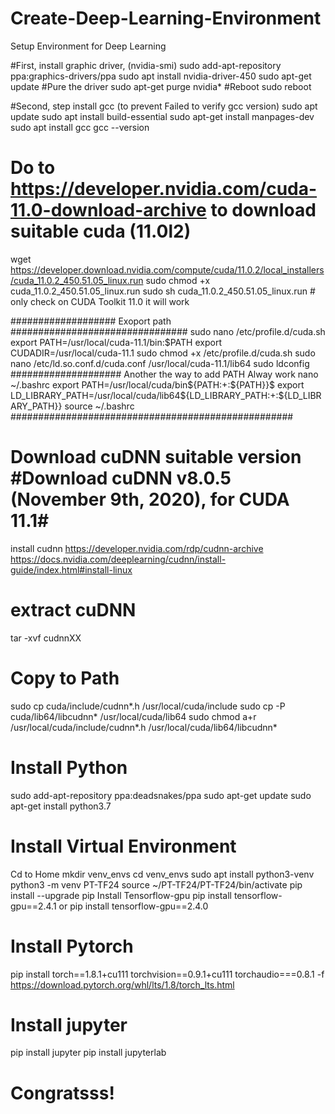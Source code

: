 # Create-Deep-Learning-Environment
Setup Environment for Deep Learning

#First, install graphic driver, (nvidia-smi)
sudo add-apt-repository ppa:graphics-drivers/ppa
sudo apt install nvidia-driver-450
sudo apt-get update
#Pure the driver
sudo apt-get purge nvidia*
#Reboot 
sudo reboot 

#Second, step install gcc (to prevent Failed to verify gcc version) 
sudo apt update 
sudo apt install build-essential 
sudo apt-get install manpages-dev 
sudo apt install gcc 
gcc --version 

# Do to https://developer.nvidia.com/cuda-11.0-download-archive to download suitable cuda (11.0l2)
wget https://developer.download.nvidia.com/compute/cuda/11.0.2/local_installers/cuda_11.0.2_450.51.05_linux.run
sudo chmod +x cuda_11.0.2_450.51.05_linux.run
sudo sh cuda_11.0.2_450.51.05_linux.run # only check on CUDA Toolkit 11.0 it will work

################### Exoport path ################################
sudo nano /etc/profile.d/cuda.sh
export PATH=/usr/local/cuda-11.1/bin:$PATH
export CUDADIR=/usr/local/cuda-11.1
sudo chmod +x /etc/profile.d/cuda.sh
sudo nano /etc/ld.so.conf.d/cuda.conf
/usr/local/cuda-11.1/lib64 
sudo ldconfig 
#################### Another the way to add PATH Alway work
nano ~/.bashrc 
export PATH=/usr/local/cuda/bin${PATH:+:${PATH}}$ 
export LD_LIBRARY_PATH=/usr/local/cuda/lib64${LD_LIBRARY_PATH:+:${LD_LIBRARY_PATH}}
source ~/.bashrc
###################################################

# Download cuDNN suitable version #Download cuDNN v8.0.5 (November 9th, 2020), for CUDA 11.1#
install cudnn https://developer.nvidia.com/rdp/cudnn-archive 
https://docs.nvidia.com/deeplearning/cudnn/install-guide/index.html#install-linux
# extract cuDNN
tar -xvf cudnnXX
# Copy to Path
sudo cp cuda/include/cudnn*.h /usr/local/cuda/include
sudo cp -P cuda/lib64/libcudnn* /usr/local/cuda/lib64
sudo chmod a+r /usr/local/cuda/include/cudnn*.h /usr/local/cuda/lib64/libcudnn*

# Install Python
sudo add-apt-repository ppa:deadsnakes/ppa
sudo apt-get update
sudo apt-get install python3.7

# Install Virtual Environment
Cd to Home
mkdir venv_envs
cd venv_envs
sudo apt install python3-venv
python3 -m venv PT-TF24
source ~/PT-TF24/PT-TF24/bin/activate
pip install --upgrade pip
Install Tensorflow-gpu
pip install tensorflow-gpu==2.4.1 or pip install tensorflow-gpu==2.4.0

# Install Pytorch
pip install torch==1.8.1+cu111 torchvision==0.9.1+cu111 torchaudio===0.8.1 -f https://download.pytorch.org/whl/lts/1.8/torch_lts.html

# Install jupyter
pip install jupyter
pip install jupyterlab

# Congratsss!








